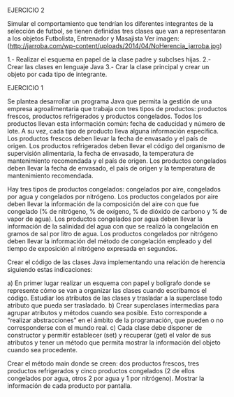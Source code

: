 
EJERCICIO 2

Simular el comportamiento que tendrían los diferentes integrantes de la selección de futbol, se tienen definidas tres clases que van a representaran a los objetos Futbolista, Entrenador y Masajista 
Ver imagen: (http://jarroba.com/wp-content/uploads/2014/04/NoHerencia_jarroba.jpg)

1.- Realizar el esquema en papel de la clase padre y subclses hijas.
2.- Crear las clases en lenguaje Java
3.- Crar la clase principal y crear un objeto por cada tipo de integrante.

EJERCICIO 1

Se plantea desarrollar un programa Java que permita la gestión de una empresa agroalimentaria que trabaja con tres tipos de productos: productos frescos, productos refrigerados y productos congelados. Todos los productos llevan esta información común: fecha de caducidad y número de lote. A su vez, cada tipo de producto lleva alguna información específica. Los productos frescos deben llevar la fecha de envasado y el país de origen. Los productos refrigerados deben llevar el código del organismo de supervisión alimentaria, la fecha de envasado, la temperatura de mantenimiento recomendada y el país de origen. Los productos congelados deben llevar la fecha de envasado, el país de origen y la temperatura de mantenimiento recomendada.

Hay tres tipos de productos congelados: congelados por aire, congelados por agua y congelados por nitrógeno. Los productos congelados por aire deben llevar la información de la composición del aire con que fue congelado (% de nitrógeno, % de oxígeno, % de dióxido de carbono y % de vapor de agua). Los productos congelados por agua deben llevar la información de la salinidad del agua con que se realizó la congelación en gramos de sal por litro de agua. Los productos congelados por nitrógeno deben llevar la información del método de congelación empleado y del tiempo de exposición al nitrógeno expresada en segundos.

Crear el código de las clases Java implementando una relación de herencia siguiendo estas indicaciones:

a) En primer lugar realizar un esquema con papel y bolígrafo donde se represente cómo se van a organizar las clases cuando escribamos el código. Estudiar los atributos de las clases y trasladar a la superclase todo atributo que pueda ser trasladado.
b) Crear superclases intermedias para agrupar atributos y métodos cuando sea posible. Esto corresponde a “realizar abstracciones” en el ámbito de la programación, que pueden o no corresponderse con el mundo real.
c) Cada clase debe disponer de constructor y permitir establecer (set) y recuperar (get) el valor de sus atributos y tener un método que permita mostrar la información del objeto cuando sea procedente.

Crear el método main donde se creen: dos productos frescos, tres productos refrigerados y cinco productos congelados (2 de ellos congelados por agua, otros 2 por agua y 1 por nitrógeno). Mostrar la información de cada producto por pantalla.
